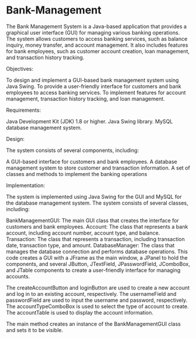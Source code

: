 # Bank-Management
The Bank Management System is a Java-based application that provides a graphical user interface (GUI) for managing various banking operations. The system allows customers to access banking services, such as balance inquiry, money transfer, and account management. It also includes features for bank employees, such as customer account creation, loan management, and transaction history tracking.


Objectives:

To design and implement a GUI-based bank management system using Java Swing.
To provide a user-friendly interface for customers and bank employees to access banking services.
To implement features for account management, transaction history tracking, and loan management.

Requirements:

Java Development Kit (JDK) 1.8 or higher.
Java Swing library.
MySQL database management system.


Design:

The system consists of several components, including:

A GUI-based interface for customers and bank employees.
A database management system to store customer and transaction information.
A set of classes and methods to implement the banking operations


Implementation:

The system is implemented using Java Swing for the GUI and MySQL for the database management system. The system consists of several classes, including:

BankManagementGUI: The main GUI class that creates the interface for customers and bank employees.
Account: The class that represents a bank account, including account number, account type, and balance.
Transaction: The class that represents a transaction, including transaction date, transaction type, and amount.
DatabaseManager: The class that manages the database connection and performs database operations.
This code creates a GUI with a JFrame as the main window, a JPanel to hold the components, and several JButton, JTextField, JPasswordField, JComboBox, and JTable components to create a user-friendly interface for managing accounts.

The createAccountButton and loginButton are used to create a new account and log in to an existing account, respectively. The usernameField and passwordField are used to input the username and password, respectively. The accountTypeComboBox is used to select the type of account to create. The accountTable is used to display the account information.

The main method creates an instance of the BankManagementGUI class and sets it to be visible.
